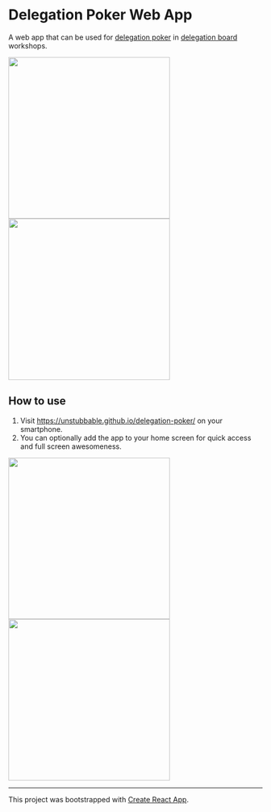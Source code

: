 Delegation Poker Web App
========================

A web app that can be used for [delegation poker][] in [delegation board][] workshops.

<img src="https://cloud.githubusercontent.com/assets/761683/18763259/c6355368-810c-11e6-9092-899d7f9312f4.PNG" width="320" />
<img src="https://cloud.githubusercontent.com/assets/761683/18763258/c62b265e-810c-11e6-9699-9e2dc24b0e3e.PNG" width="320" />

How to use
----------

1. Visit https://unstubbable.github.io/delegation-poker/ on your smartphone.
2. You can optionally add the app to your home screen for quick access and full screen awesomeness.

<img src="https://cloud.githubusercontent.com/assets/761683/18763257/c62b2cf8-810c-11e6-8833-2e3a008848c5.PNG" width="320" />
<img src="https://cloud.githubusercontent.com/assets/761683/18763255/c626d04a-810c-11e6-81f0-e8857cc1f71c.PNG" width="320" />

---

This project was bootstrapped with [Create React App][].

[delegation poker]: https://management30.com/product/delegation-poker/
[delegation board]: https://management30.com/practice/delegation-board/
[Create React App]: https://github.com/facebookincubator/create-react-app

